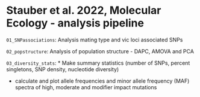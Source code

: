 # Stauber et al. 2022, Molecular Ecology - analysis pipeline

```01_SNPassociations```: Analysis mating type and vic loci associated SNPs

```02_popstructure```: Analysis of population structure - DAPC, AMOVA and PCA 

```03_diversity_stats```: * Make summary statistics (number of SNPs, percent singletons, SNP density, nucleotide diversity)
* calculate and plot allele frequencies and minor allele frequency (MAF) spectra of high, moderate and modifier impact mutations 
